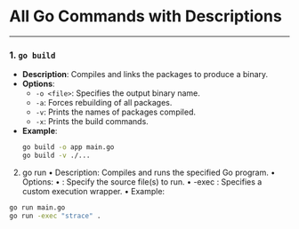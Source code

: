 # All Go Commands with Descriptions

---

### 1. `go build`
- **Description**: Compiles and links the packages to produce a binary.
- **Options**:
  - `-o <file>`: Specifies the output binary name.
  - `-a`: Forces rebuilding of all packages.
  - `-v`: Prints the names of packages compiled.
  - `-x`: Prints the build commands.
- **Example**:
  ```bash
  go build -o app main.go
  go build -v ./...

2. go run
	•	Description: Compiles and runs the specified Go program.
	•	Options:
	•	<files>: Specify the source file(s) to run.
	•	-exec <cmd>: Specifies a custom execution wrapper.
	•	Example:

```bash
go run main.go
go run -exec "strace" .
```